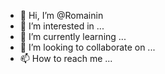 - 👋 Hi, I’m @Romainin
- 👀 I’m interested in ...
- 🌱 I’m currently learning ...
- 💞️ I’m looking to collaborate on ...
- 📫 How to reach me ...

<!---
Romainin/Romainin is a ✨ special ✨ repository because its `README.md` (this file) appears on your GitHub profile.
You can click the Preview link to take a look at your changes.
--->
